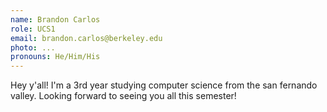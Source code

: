 ```yaml
---
name: Brandon Carlos
role: UCS1
email: brandon.carlos@berkeley.edu
photo: ...
pronouns: He/Him/His
---
```

Hey y'all! I'm a 3rd year studying computer science from the san fernando valley. Looking forward to seeing you all this semester!